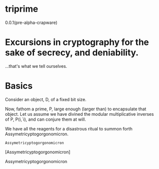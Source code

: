 # triprime 
0.0.1(pre-alpha-crapware)

# Excursions in cryptography for the sake of secrecy, and deniability.
...that's what we tell ourselves.

# Basics
Consider an object, D, of a fixed bit size.

Now, fathom a prime, P, large enough (larger than) to encapsulate that object.
Let us assume we have divined the modular multiplicative inverses of P, P(i,\`i), and can conjure them at will.

We have all the reagents for a disastrous ritual to summon forth Assymetricyptogorgonomicron.

`Assymetricyptogorgonomicron`

[Assymetricyptogorgonomicron]

Assymetricyptogorgonomicron
